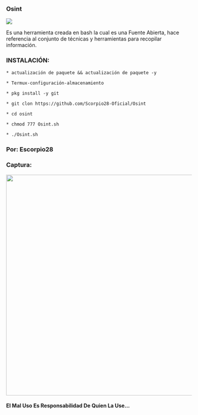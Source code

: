### Osint

<p align="centro">
	<img src="https://i.imgur.com/v0wrN2h.jpg" ancho="600px">
</p>

Es una herramienta creada en bash la cual es una Fuente Abierta, hace referencia al conjunto de técnicas y herramientas para recopilar información.

### INSTALACIÓN:

```
* actualización de paquete && actualización de paquete -y

* Termux-configuración-almacenamiento

* pkg install -y git

* git clon https://github.com/Scorpio28-Oficial/Osint

* cd osint

* chmod 777 Osint.sh

* ./Osint.sh
```

### Por: Escorpio28

### Captura:
<p align="centro">
	<img src="https://i.imgur.com/rLsEtQf.jpg" width="600px">
</p>

#### El Mal Uso Es Responsabilidad De Quien La Use...
